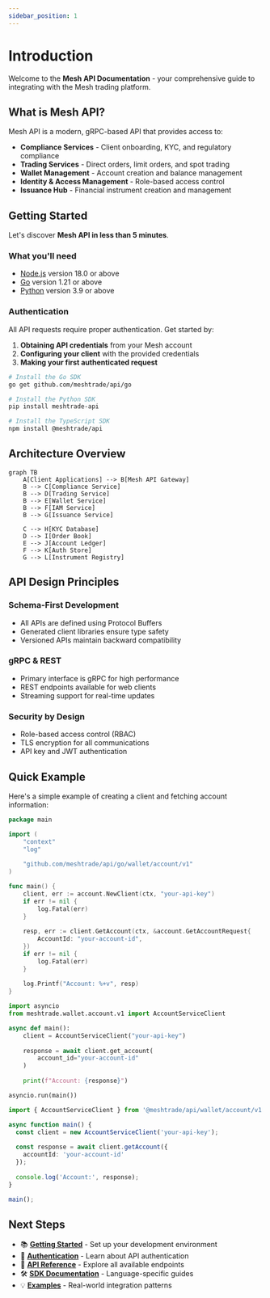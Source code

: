 ```yaml
---
sidebar_position: 1
---
```


# Introduction

Welcome to the **Mesh API Documentation** - your comprehensive guide to integrating with the Mesh trading platform.

## What is Mesh API?

Mesh API is a modern, gRPC-based API that provides access to:

- **Compliance Services** - Client onboarding, KYC, and regulatory compliance
- **Trading Services** - Direct orders, limit orders, and spot trading
- **Wallet Management** - Account creation and balance management
- **Identity & Access Management** - Role-based access control
- **Issuance Hub** - Financial instrument creation and management

## Getting Started

Let's discover **Mesh API in less than 5 minutes**.

### What you'll need

- [Node.js](https://nodejs.org/en/download/) version 18.0 or above
- [Go](https://golang.org/dl/) version 1.21 or above
- [Python](https://www.python.org/downloads/) version 3.9 or above

### Authentication

All API requests require proper authentication. Get started by:

1. **Obtaining API credentials** from your Mesh account
2. **Configuring your client** with the provided credentials
3. **Making your first authenticated request**

```bash
# Install the Go SDK
go get github.com/meshtrade/api/go

# Install the Python SDK
pip install meshtrade-api

# Install the TypeScript SDK
npm install @meshtrade/api
```

## Architecture Overview

```mermaid
graph TB
    A[Client Applications] --> B[Mesh API Gateway]
    B --> C[Compliance Service]
    B --> D[Trading Service]
    B --> E[Wallet Service]
    B --> F[IAM Service]
    B --> G[Issuance Service]
    
    C --> H[KYC Database]
    D --> I[Order Book]
    E --> J[Account Ledger]
    F --> K[Auth Store]
    G --> L[Instrument Registry]
```

## API Design Principles

### Schema-First Development
- All APIs are defined using Protocol Buffers
- Generated client libraries ensure type safety
- Versioned APIs maintain backward compatibility

### gRPC & REST
- Primary interface is gRPC for high performance
- REST endpoints available for web clients
- Streaming support for real-time updates

### Security by Design
- Role-based access control (RBAC)
- TLS encryption for all communications
- API key and JWT authentication

## Quick Example

Here's a simple example of creating a client and fetching account information:

```go title="Go Example"
package main

import (
    "context"
    "log"
    
    "github.com/meshtrade/api/go/wallet/account/v1"
)

func main() {
    client, err := account.NewClient(ctx, "your-api-key")
    if err != nil {
        log.Fatal(err)
    }
    
    resp, err := client.GetAccount(ctx, &account.GetAccountRequest{
        AccountId: "your-account-id",
    })
    if err != nil {
        log.Fatal(err)
    }
    
    log.Printf("Account: %+v", resp)
}
```

```python title="Python Example"
import asyncio
from meshtrade.wallet.account.v1 import AccountServiceClient

async def main():
    client = AccountServiceClient("your-api-key")
    
    response = await client.get_account(
        account_id="your-account-id"
    )
    
    print(f"Account: {response}")

asyncio.run(main())
```

```typescript title="TypeScript Example"
import { AccountServiceClient } from '@meshtrade/api/wallet/account/v1';

async function main() {
  const client = new AccountServiceClient('your-api-key');
  
  const response = await client.getAccount({
    accountId: 'your-account-id'
  });
  
  console.log('Account:', response);
}

main();
```

## Next Steps

- 📚 **[Getting Started](./getting-started/installation)** - Set up your development environment
- 🔐 **[Authentication](./getting-started/authentication)** - Learn about API authentication
- 📖 **[API Reference](./api/overview)** - Explore all available endpoints
- 🛠️ **[SDK Documentation](./sdks/overview)** - Language-specific guides
- 💡 **[Examples](./examples/basic-usage)** - Real-world integration patterns